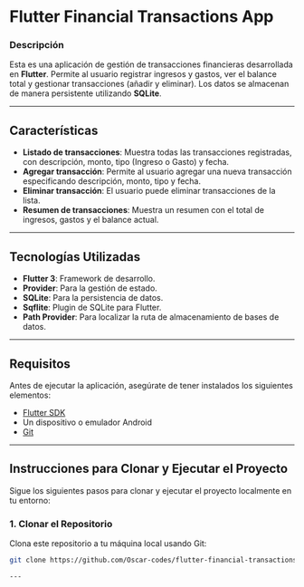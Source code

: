 # Flutter Financial Transactions App

### Descripción

Esta es una aplicación de gestión de transacciones financieras desarrollada en **Flutter**. Permite al usuario registrar ingresos y gastos, ver el balance total y gestionar transacciones (añadir y eliminar). Los datos se almacenan de manera persistente utilizando **SQLite**.

---

## Características

- **Listado de transacciones**: Muestra todas las transacciones registradas, con descripción, monto, tipo (Ingreso o Gasto) y fecha.
- **Agregar transacción**: Permite al usuario agregar una nueva transacción especificando descripción, monto, tipo y fecha.
- **Eliminar transacción**: El usuario puede eliminar transacciones de la lista.
- **Resumen de transacciones**: Muestra un resumen con el total de ingresos, gastos y el balance actual.

---

## Tecnologías Utilizadas

- **Flutter 3**: Framework de desarrollo.
- **Provider**: Para la gestión de estado.
- **SQLite**: Para la persistencia de datos.
- **Sqflite**: Plugin de SQLite para Flutter.
- **Path Provider**: Para localizar la ruta de almacenamiento de bases de datos.

---

## Requisitos

Antes de ejecutar la aplicación, asegúrate de tener instalados los siguientes elementos:

- [Flutter SDK](https://docs.flutter.dev/get-started/install)
- Un dispositivo o emulador Android
- [Git](https://git-scm.com/)

---

## Instrucciones para Clonar y Ejecutar el Proyecto

Sigue los siguientes pasos para clonar y ejecutar el proyecto localmente en tu entorno:

### 1. Clonar el Repositorio

Clona este repositorio a tu máquina local usando Git:

```bash
git clone https://github.com/Oscar-codes/flutter-financial-transactions-app.git

---

